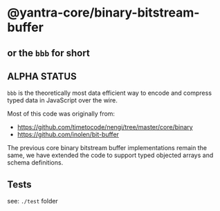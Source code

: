 # @yantra-core/binary-bitstream-buffer

## or the `bbb` for short

## ALPHA STATUS

`bbb` is the theoretically most data efficient way to encode and compress typed data in JavaScript over the wire.

Most of this code was originally from: 

 - https://github.com/timetocode/nengi/tree/master/core/binary
 - https://github.com/inolen/bit-buffer

 The previous core binary bitstream buffer implementations remain the same, we have extended the code to support typed objected arrays and schema definitions.

## Tests

see: `./test` folder